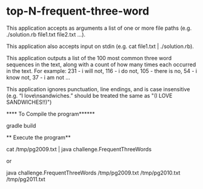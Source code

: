 # top-N-frequent-three-word

This application accepts as arguments a list of one or more file paths (e.g. ./solution.rb file1.txt file2.txt ...).

This application also accepts input on stdin (e.g. cat file1.txt | ./solution.rb).

This application outputs a list of the 100 most common three word sequences in the text, along with a count of how many times each occurred in the text. For example: 231 - i will not, 116 - i do not, 105 - there is no, 54 - i know not, 37 - i am not …

This application ignores punctuation, line endings, and is case insensitive (e.g. “I love\nsandwiches.” should be treated the same as "(I LOVE SANDWICHES!!)")

**** To Compile the program******

 gradle build
 
** Execute the program**
 
 cat /tmp/pg2009.txt | java challenge.FrequentThreeWords
 
 or 
 
 java challenge.FrequentThreeWords /tmp/pg2009.txt /tmp/pg2010.txt /tmp/pg2011.txt 
